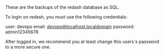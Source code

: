 These are the backups of the redash database as SQL.

To login on redash, you must use the following credentials: 

user: devops
email: devops@localhost.localdomain
password: admin12345678

After logged in, we recommend you at least change this users's password to a
more secure one.

